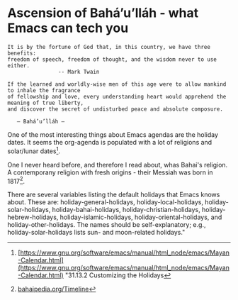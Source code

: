 # Ascension of Bahá’u’lláh - what Emacs can tech you

```quote
It is by the fortune of God that, in this country, we have three benefits:
freedom of speech, freedom of thought, and the wisdom never to use either.
                -- Mark Twain
```

```quote
If the learned and worldly-wise men of this age were to allow mankind to inhale the fragrance
of fellowship and love, every understanding heart would apprehend the meaning of true liberty,
and discover the secret of undisturbed peace and absolute composure.

   – Bahá’u’lláh –
```

One of the most interesting things about Emacs agendas are the holiday dates. It seems the org-agenda is populated with a lot of religions and solar/lunar dates[^1].

One I never heard before, and therefore I read about, whas Bahai's religion. A contemporany religion with fresh origins - their Messiah was born in 1817[^2].

[^1]: [https://www.gnu.org/software/emacs/manual/html_node/emacs/Mayan-Calendar.html](https://www.gnu.org/software/emacs/manual/html_node/emacs/Mayan-Calendar.html)
"31.13.2 Customizing the Holidays

   There are several variables listing the default holidays that Emacs knows about. These
   are: holiday-general-holidays, holiday-local-holidays, holiday-solar-holidays,
   holiday-bahai-holidays, holiday-christian-holidays, holiday-hebrew-holidays,
   holiday-islamic-holidays, holiday-oriental-holidays, and holiday-other-holidays. The
   names should be self-explanatory; e.g., holiday-solar-holidays lists sun- and
   moon-related holidays."
[^2]: [bahaipedia.org/Timeline](bahaipedia.org/Timeline)   
